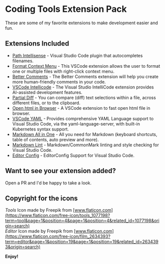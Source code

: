# Coding Tools Extension Pack

These are some of my favorite extensions to make development easier and fun.

## Extensions Included

* [Path Intellisense](https://marketplace.visualstudio.com/items?itemName=christian-kohler.path-intellisense) - Visual Studio Code plugin that autocompletes filenames.
* [Format Context Menu](https://marketplace.visualstudio.com/items?itemName=lacroixdavid1.vscode-format-context-menu) - This VSCode extension allows the user to format one or multiple files with right-click context menu.
* [Better Comments](https://marketplace.visualstudio.com/items?itemName=aaron-bond.better-comments) - The Better Comments extension will help you create more human-friendly comments in your code.
* [VSCode Intellicode](https://marketplace.visualstudio.com/items?itemName=VisualStudioExptTeam.vscodeintellicode) - The Visual Studio IntelliCode extension provides AI-assisted development features.
* [Partial Diff](https://marketplace.visualstudio.com/items?itemName=ryu1kn.partial-diff) - You can compare (diff) text selections within a file, across different files, or to the clipboard.
* [Open html in Browser](https://marketplace.visualstudio.com/items?itemName=peakchen90.open-html-in-browser) - A VSCode extension to fast open html file in browser.
* [VSCode YAML](https://marketplace.visualstudio.com/items?itemName=redhat.vscode-yaml) - Provides comprehensive YAML Language support to Visual Studio Code, via the yaml-language-server, with built-in Kubernetes syntax support.
* [Markdown All in One](https://marketplace.visualstudio.com/items?itemName=yzhang.markdown-all-in-one) - All you need for Markdown (keyboard shortcuts, table of contents, auto preview and more).
* [Markdown Lint](https://marketplace.visualstudio.com/items?itemName=DavidAnson.vscode-markdownlint) - Markdown/CommonMark linting and style checking for Visual Studio Code.
* [Editor Config](https://marketplace.visualstudio.com/items?itemName=EditorConfig.EditorConfig) - EditorConfig Support for Visual Studio Code.

## Want to see your extension added?

Open a PR and I'd be happy to take a look.

## Copyright for the icons

*Tools* Icon made by Freepik from [www.flaticon.com](https://www.flaticon.com/free-icon/tools_1077198?term=tool&page=1&position=4&page=1&position=4&related_id=1077198&origin=search)  
*Editor* Icon made by Freepik from [www.flaticon.com](https://www.flaticon.com/free-icon/film_2634393?term=editor&page=1&position=19&page=1&position=19&related_id=2634393&origin=search)

**Enjoy!**
